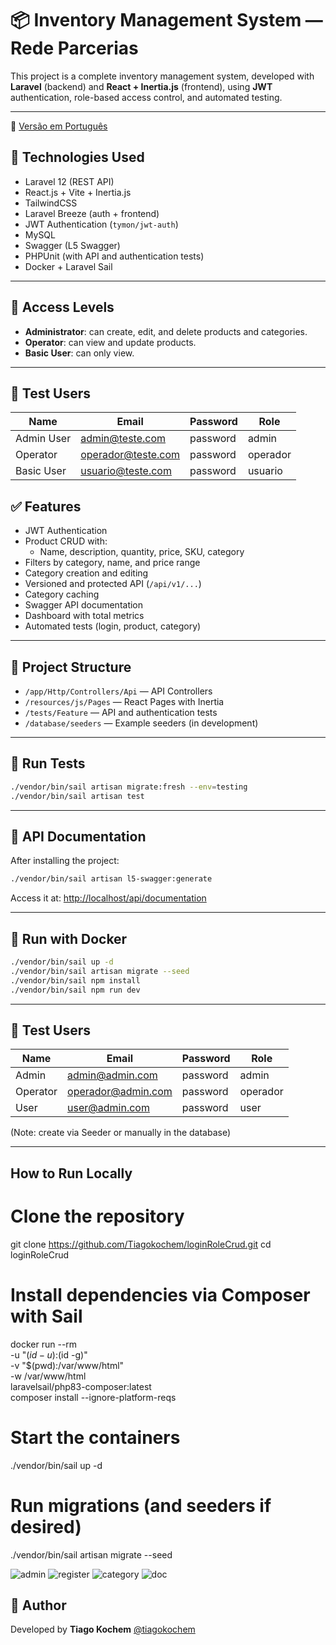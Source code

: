 # 📦 Inventory Management System — Rede Parcerias

This project is a complete inventory management system, developed with **Laravel** (backend) and **React + Inertia.js** (frontend), using **JWT** authentication, role-based access control, and automated testing.

---
📄 [Versão em Português](./README.md)

## 🚀 Technologies Used

- Laravel 12 (REST API)
- React.js + Vite + Inertia.js
- TailwindCSS
- Laravel Breeze (auth + frontend)
- JWT Authentication (`tymon/jwt-auth`)
- MySQL
- Swagger (L5 Swagger)
- PHPUnit (with API and authentication tests)
- Docker + Laravel Sail

---

## 🔐 Access Levels

- **Administrator**: can create, edit, and delete products and categories.
- **Operator**: can view and update products.
- **Basic User**: can only view.

---

## 🧙 Test Users

| Name         | Email               | Password  | Role      |
|--------------|---------------------|-----------|-----------|
| Admin User   | admin@teste.com     | password  | admin     |
| Operator     | operador@teste.com  | password  | operador  |
| Basic User   | usuario@teste.com   | password  | usuario   |

## ✅ Features

- JWT Authentication
- Product CRUD with:
  - Name, description, quantity, price, SKU, category
- Filters by category, name, and price range
- Category creation and editing
- Versioned and protected API (`/api/v1/...`)
- Category caching
- Swagger API documentation
- Dashboard with total metrics
- Automated tests (login, product, category)

---

## 📂 Project Structure

- `/app/Http/Controllers/Api` — API Controllers
- `/resources/js/Pages` — React Pages with Inertia
- `/tests/Feature` — API and authentication tests
- `/database/seeders` — Example seeders (in development)

---

## 🧪 Run Tests

```bash
./vendor/bin/sail artisan migrate:fresh --env=testing
./vendor/bin/sail artisan test
```

---

## 🧾 API Documentation

After installing the project:

```bash
./vendor/bin/sail artisan l5-swagger:generate
```

Access it at: [http://localhost/api/documentation](http://localhost/api/documentation)

---

## 🐳 Run with Docker

```bash
./vendor/bin/sail up -d
./vendor/bin/sail artisan migrate --seed
./vendor/bin/sail npm install
./vendor/bin/sail npm run dev
```

---

## 🧙 Test Users

| Name     | Email               | Password  | Role     |
|----------|---------------------|-----------|----------|
| Admin    | admin@admin.com     | password  | admin    |
| Operator | operador@admin.com  | password  | operador |
| User     | user@admin.com      | password  | user     |

(Note: create via Seeder or manually in the database)

---

## How to Run Locally

# Clone the repository
git clone https://github.com/Tiagokochem/loginRoleCrud.git
cd loginRoleCrud

# Install dependencies via Composer with Sail
docker run --rm \
  -u "$(id -u):$(id -g)" \
  -v "$(pwd):/var/www/html" \
  -w /var/www/html \
  laravelsail/php83-composer:latest \
  composer install --ignore-platform-reqs

# Start the containers
./vendor/bin/sail up -d

# Run migrations (and seeders if desired)
./vendor/bin/sail artisan migrate --seed

![admin](https://github.com/user-attachments/assets/ac22f249-210e-492b-92fb-53202bd19df7)
![register](https://github.com/user-attachments/assets/b3df99fe-42c5-4a0b-b829-494fc462536a)
![category](https://github.com/user-attachments/assets/2e2f6d25-bfd6-43f2-adbc-843c09885674)
![doc](https://github.com/user-attachments/assets/c8f53800-24a0-444d-94f0-34f1022c73b9)

## 🧠 Author

Developed by **Tiago Kochem** [@tiagokochem](https://github.com/tiagokochem)